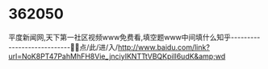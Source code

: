 # 362050
平度新闻网,天下第一社区视频www免费看,填空题www中间填什么知乎----------------------------🤩🤩点/此/进/入/http://www.baidu.com/link?url=NoK8PT47PahMhFH8Vie_jnciyIKNTTtVBQKpill6udK&amp;wd
